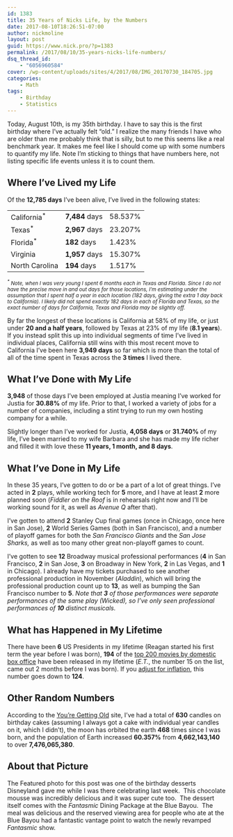 ```yaml
---
id: 1383
title: 35 Years of Nicks Life, by the Numbers
date: 2017-08-10T18:26:51-07:00
author: nickmoline
layout: post
guid: https://www.nick.pro/?p=1383
permalink: /2017/08/10/35-years-nicks-life-numbers/
dsq_thread_id:
    - "6056960584"
cover: /wp-content/uploads/sites/4/2017/08/IMG_20170730_184705.jpg
categories:
    - Math
tags:
    - Birthday
    - Statistics
---
```

Today, August 10th, is my 35th birthday.  I have to say this is the first birthday where I&#8217;ve actually felt &#8220;old.&#8221;  I realize the many friends I have who are older than me probably think that is silly, but to me this seems like a real benchmark year.  It makes me feel like I should come up with some numbers to quantify my life.  Note I&#8217;m sticking to things that have numbers here, not listing specific life events unless it is to count them.

<!--more-->

## Where I&#8217;ve Lived my Life

Of the **12,785 days** I&#8217;ve been alive, I&#8217;ve lived in the following states:

<table class="wp-block-table">
    <tr>
        <td>California<sup>*</sup></td>
        <td><strong>7,484</strong> days</td>
        <td>58.537%</td>
    </tr>
    <tr>
        <td>Texas<sup>*</sup></td>
        <td><strong>2,967</strong> days</td>
        <td>23.207%</td>
    </tr>
    <tr>
        <td>Florida<sup>*</sup></td>
        <td><strong>182</strong> days</td>
        <td>1.423%</td>
    </tr>
    <tr>
        <td>Virginia</td>
        <td><strong>1,957</strong> days</td>
        <td>15.307%</td>
    </tr>
    <tr>
        <td>North Carolina</td>
        <td><strong>194</strong> days</td>
        <td>1.517%</td>
    </tr>
</table>

<a href="{{ site.baseurl }}/wp-content/uploads/sites/4/2017/08/nickslifebystate-e1502403863541.png" rel="attachment wp-att-1386"><amp-img src="{{ site.baseurl }}/wp-content/uploads/sites/4/2017/08/nickslifebystate-e1502403863541.png" alt="My Life by State"  width="546" height="362" layout="responsive"></amp-img></a>

<small><em><sup>*</sup> Note, when I was very young I spent 6 months each in Texas and Florida.  Since I do not have the precise move in and out days for those locations, I&#8217;m estimating under the assumption that I spent half a year in each location (182 days, giving the extra 1 day back to California).  I likely did not spend exactly 182 days in each of Florida and Texas, so the exact number of days for California, Texas and Florida may be slightly off.</em></small>

By far the longest of these locations is California at 58% of my life, or just under **20 and a half years**, followed by Texas at 23% of my life (**8.1 years**).  If you instead split this up into individual segments of time I&#8217;ve lived in individual places, California still wins with this most recent move to California I&#8217;ve been here **3,949 days** so far which is more than the total of all of the time spent in Texas across the **3 times** I lived there.

## What I&#8217;ve Done **with** My Life

**3,948** of those days I&#8217;ve been employed at Justia meaning I&#8217;ve worked for Justia for **30.88%** of my life.  Prior to that, I worked a variety of jobs for a number of companies, including a stint trying to run my own hosting company for a while.

Slightly longer than I&#8217;ve worked for Justia, **4,058 days** or **31.740%** of my life, I&#8217;ve been married to my wife Barbara and she has made my life richer and filled it with love these **11 years, 1 month, and 8 days**.

## What I&#8217;ve Done **in** My Life

In these 35 years, I&#8217;ve gotten to do or be a part of a lot of great things.  I&#8217;ve acted in **2** plays, while working tech for **5** more, and I have at least **2** more planned soon (_Fiddler on the Roof_ is in rehearsals right now and I&#8217;ll be working sound for it, as well as _Avenue Q_ after that).

I&#8217;ve gotten to attend **2** Stanley Cup final games (once in Chicago, once here in San Jose), **2** World Series Games (both in San Francisco), and a number of playoff games for both the _San Francisco Giants_ and the _San Jose Sharks,_ as well as too many other great non-playoff games to count.

I&#8217;ve gotten to see **12** Broadway musical professional performances (**4** in San Francisco, **2** in San Jose, **3** on Broadway in New York, **2** in Las Vegas, and **1** in Chicago).  I already have my tickets purchased to see another professional production in November (_Aladdin_), which will bring the professional production count up to **13**, as well as bumping the San Francisco number to **5**.  _Note that **3** of those performances were separate performances of the same play (Wicked), so I&#8217;ve only seen professional performances of **10** distinct musicals._

## What has Happened in My Lifetime

There have been **6** US Presidents in my lifetime (Reagan started his first term the year before I was born), **194** of the [top 200 movies by domestic box office](http://www.boxofficemojo.com/alltime/domestic.htm) have been released in my lifetime (_E.T._, the number 15 on the list, came out 2 months before I was born).  If you [adjust for inflation](http://www.boxofficemojo.com/alltime/adjusted.htm), this number goes down to **124**.

## Other Random Numbers

According to the [You&#8217;re Getting Old](http://you.regettingold.com/10/08/1982/Tmljaw/) site, I&#8217;ve had a total of **630** candles on birthday cakes (assuming I always got a cake with individual year candles on it, which I didn&#8217;t), the moon has orbited the earth **468** times since I was born, and the population of Earth increased **60.357%** from **4,662,143,140** to over **7,476,065,380**.

## About that Picture

<a href="{{ site.baseurl }}/wp-content/uploads/sites/4/2017/08/IMG_20170730_184705.jpg" rel="attachment wp-att-1389"><amp-img src="{{ site.baseurl }}/wp-content/uploads/sites/4/2017/08/IMG_20170730_184705.jpg" alt="Nick's Birthday Dessert from my recent trip to Disneyland"  width="4048" height="3036" layout="responsive"></amp-img></a>

The Featured photo for this post was one of the birthday desserts Disneyland gave me while I was there celebrating last week.  This chocolate mousse was incredibly delicious and it was super cute too.  The dessert itself comes with the _Fantasmic_ Dining Package at the Blue Bayou.  The meal was delicious and the reserved viewing area for people who ate at the Blue Bayou had a fantastic vantage point to watch the newly revamped _Fantasmic_ show.

<a href="{{ site.baseurl }}/wp-content/uploads/sites/4/2017/08/IMG_20170730_205939.jpg"><amp-img src="{{ site.baseurl }}/wp-content/uploads/sites/4/2017/08/IMG_20170730_205939.jpg" alt="Our view for Fantasmic"  width="4048" height="3036" layout="responsive"></amp-img></a>
